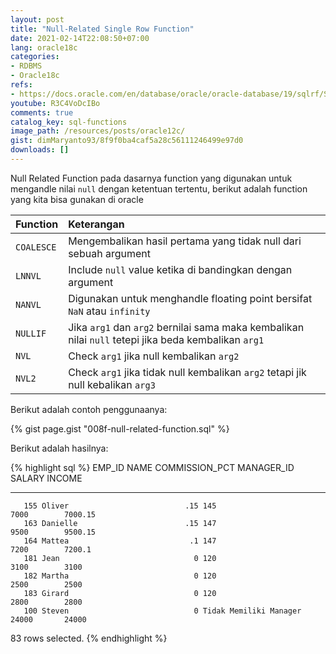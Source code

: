 ```yaml
---
layout: post
title: "Null-Related Single Row Function"
date: 2021-02-14T22:08:50+07:00
lang: oracle18c
categories:
- RDBMS
- Oracle18c
refs: 
- https://docs.oracle.com/en/database/oracle/oracle-database/19/sqlrf/Single-Row-Functions.html#GUID-C4201DFA-90C5-46DA-B528-0B6D4E8C647A
youtube: R3C4VoDcIBo
comments: true
catalog_key: sql-functions
image_path: /resources/posts/oracle12c/
gist: dimMaryanto93/8f9f0ba4caf5a28c56111246499e97d0
downloads: []
---
```


Null Related Function pada dasarnya function yang digunakan untuk mengandle nilai `null` dengan ketentuan tertentu, berikut adalah function yang kita bisa gunakan di oracle

| Function      | Keterangan                         |
|:----------    |:---------------------------------- |
| `COALESCE`    | Mengembalikan hasil pertama yang tidak null dari sebuah argument |
| `LNNVL`       | Include `null` value ketika di bandingkan dengan argument |
| `NANVL`       | Digunakan untuk menghandle floating point bersifat `NaN` atau `infinity` |
| `NULLIF`      |  Jika `arg1` dan `arg2` bernilai sama maka kembalikan nilai `null` tetepi jika beda kembalikan `arg1`|
| `NVL`         | Check `arg1` jika null kembalikan `arg2` |
| `NVL2`        | Check `arg1` jika tidak null kembalikan `arg2` tetapi jik null kebalikan `arg3` |

Berikut adalah contoh penggunaanya:

{% gist page.gist "008f-null-related-function.sql" %}

Berikut adalah hasilnya:

{% highlight sql %}
    EMP_ID NAME                 COMMISSION_PCT MANAGER_ID               SALARY     INCOME
---------- -------------------- -------------- -----------              ---------- ----------
       155 Oliver                          .15 145                      7000        7000.15
       163 Danielle                        .15 147                      9500        9500.15
       164 Mattea                           .1 147                      7200        7200.1
       181 Jean                              0 120                      3100        3100
       182 Martha                            0 120                      2500        2500
       183 Girard                            0 120                      2800        2800
       100 Steven                            0 Tidak Memiliki Manager   24000       24000

83 rows selected.
{% endhighlight %}